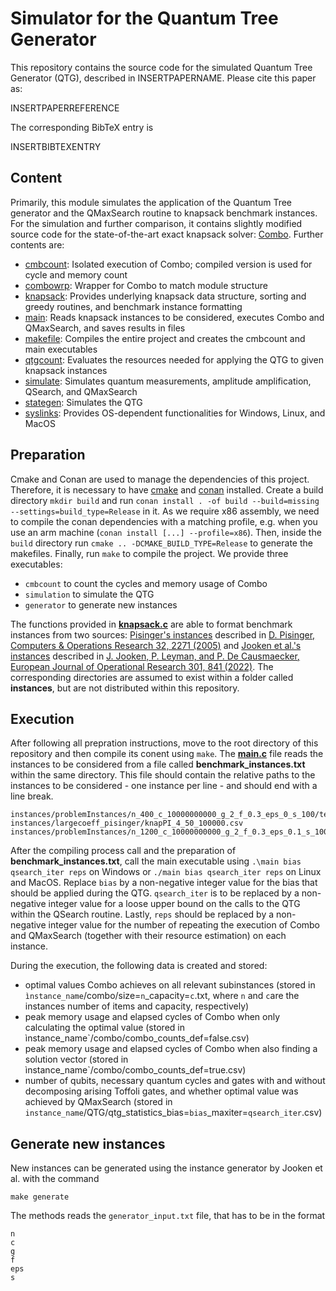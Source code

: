 # Simulator for the Quantum Tree Generator

This repository contains the source code for the simulated Quantum Tree Generator (QTG), described in INSERTPAPERNAME. Please cite this paper as:

INSERTPAPERREFERENCE

The corresponding BibTeX entry is 

INSERTBIBTEXENTRY

## Content

Primarily, this module simulates the application of the Quantum Tree generator and the QMaxSearch routine to knapsack benchmark instances. For the simulation and further comparison, it contains slightly modified source code for the state-of-the-art exact knapsack solver: [Combo](http://hjemmesider.diku.dk/~pisinger/codes.html).
Further contents are:
- [cmbcount](apps/cmbcount.c): Isolated execution of Combo; compiled version is used for cycle and memory count
- [combowrp](src/combo/combowrp.c): Wrapper for Combo to match module structure
- [knapsack](src/common/knapsack.c): Provides underlying knapsack data structure, sorting and greedy routines, and benchmark instance formatting
- [main](apps/main.c): Reads knapsack instances to be considered, executes Combo and QMaxSearch, and saves results in files
- [makefile](makefile_old): Compiles the entire project and creates the cmbcount and main executables
- [qtgcount](src/simulation/qtgcount.c): Evaluates the resources needed for applying the QTG to given knapsack instances
- [simulate](src/simulation/simulate.c): Simulates quantum measurements, amplitude amplification, QSearch, and QMaxSearch
- [stategen](src/common/stategen.c): Simulates the QTG
- [syslinks](src/common/syslinks.c): Provides OS-dependent functionalities for Windows, Linux, and MacOS

## Preparation

Cmake and Conan are used to manage the dependencies of this project.
Therefore, it is necessary to have [cmake](https://cmake.org) and [conan](https://conan.io) installed.
Create a build directory `mkdir build` and run `conan install . -of build --build=missing --settings=build_type=Release` in it.
As we require x86 assembly, we need to compile the conan dependencies with a matching profile, e.g. when you use an arm
machine (`conan install [...] --profile=x86`).
Then, inside the `build` directory run `cmake .. -DCMAKE_BUILD_TYPE=Release` to generate the makefiles.
Finally, run `make` to compile the project. We provide three executables:
* `cmbcount` to count the cycles and memory usage of Combo
* `simulation` to simulate the QTG
* `generator` to generate new instances

The functions provided in [**knapsack.c**](src/common/knapsack.c) are able to format benchmark instances from two sources: [Pisinger's instances](http://hjemmesider.diku.dk/~pisinger/codes.html) described in [D. Pisinger, Computers & Operations Research 32, 2271 (2005)](https://doi.org/10.1016/j.cor.2004.03.002) and [Jooken et al.'s instances](https://github.com/JorikJooken/knapsackProblemInstances) described in [J. Jooken, P. Leyman, and P. De Causmaecker, European Journal of Operational Research 301, 841 (2022)](https://doi.org/10.1016/j.ejor.2021.12.009). The corresponding directories are assumed to exist within a folder called **instances**, but are not distributed within this repository.

## Execution

After following all prepration instructions, move to the root directory of this repository and then compile its conent using `make`. The [**main.c**](apps/main.c) file reads the instances to be considered from a file called **benchmark_instances.txt** within the same directory. This file should contain the relative paths to the instances to be considered - one instance per line - and should end with a line break.

```
instances/problemInstances/n_400_c_10000000000_g_2_f_0.3_eps_0_s_100/test.in
instances/largecoeff_pisinger/knapPI_4_50_100000.csv
instances/problemInstances/n_1200_c_10000000000_g_2_f_0.3_eps_0.1_s_100/test.in

```

After the compiling process call and the preparation of **benchmark_instances.txt**, call the main executable using `.\main bias qsearch_iter reps` on Windows or `./main bias qsearch_iter reps` on Linux and MacOS. Replace `bias` by a non-negative integer value for the bias that should be applied during the QTG. `qsearch_iter` is to be replaced by a non-negative integer value for a loose upper bound on the calls to the QTG within the QSearch routine. Lastly, `reps` should be replaced by a non-negative integer value for the number of repeating the execution of Combo and QMaxSearch (together with their resource estimation) on each instance.

During the execution, the following data is created and stored:
- optimal values Combo achieves on all relevant subinstances (stored in `ìnstance_name`/combo/size=`n`_capacity=`c`.txt, where `n` and `c`are the instances number of items and capacity, respectively)
- peak memory usage and elapsed cycles of Combo when only calculating the optimal value (stored in ìnstance_name`/combo/combo_counts_def=false.csv)
- peak memory usage and elapsed cycles of Combo when also finding a solution vector (stored in ìnstance_name`/combo/combo_counts_def=true.csv)
- number of qubits, necessary quantum cycles and gates with and without decomposing arising Toffoli gates, and whether optimal value was achieved by QMaxSearch (stored in `instance_name`/QTG/qtg_statistics_bias=`bias`_maxiter=`qsearch_iter`.csv)

## Generate new instances

New instances can be generated using the instance generator by Jooken et al. with the command

`make generate`

The methods reads the `generator_input.txt` file, that has to be in the format

```
n
c
g
f
eps
s
```
